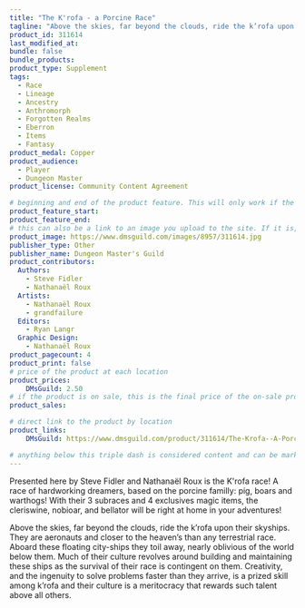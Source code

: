 ```yaml
---
title: "The K'rofa - a Porcine Race"
tagline: "Above the skies, far beyond the clouds, ride the k’rofa upon their skyships. They are aeronauts and closer to the heaven’s than any terrestrial race."
product_id: 311614
last_modified_at:
bundle: false
bundle_products:
product_type: Supplement
tags:
  - Race
  - Lineage
  - Ancestry
  - Anthromorph
  - Forgotten Realms
  - Eberron
  - Items
  - Fantasy
product_medal: Copper
product_audience:
  - Player
  - Dungeon Master
product_license: Community Content Agreement

# beginning and end of the product feature. This will only work if the site is updated within several weeks of when the feature is supposed to happen. Making a new post counts as updating.
product_feature_start: 
product_feature_end: 
# this can also be a link to an image you upload to the site. If it is, it must start with a "/" or be a full link
product_image: https://www.dmsguild.com/images/8957/311614.jpg
publisher_type: Other
publisher_name: Dungeon Master's Guild
product_contributors:
  Authors:
    - Steve Fidler
    - Nathanaël Roux
  Artists:
    - Nathanaël Roux
    - grandfailure
  Editors:
    - Ryan Langr
  Graphic Design:
    - Nathanaël Roux
product_pagecount: 4
product_print: false
# price of the product at each location
product_prices:
    DMsGuild: 2.50
# if the product is on sale, this is the final price of the on-sale product for each location that it is on sale. The sales % will be calculated and displayed based on the difference between product_prices and product_sales
product_sales:

# direct link to the product by location
product_links:
    DMsGuild: https://www.dmsguild.com/product/311614/The-Krofa--A-Porcine-Race?affiliate_id=1713687

# anything below this triple dash is considered content and can be markup or html. It should be fully HTML compatible as long as your tags are formatted correctly.
---
```

Presented here by Steve Fidler and Nathanaël Roux is the K'rofa race! A race of hardworking dreamers, based on the porcine familly: pig, boars and warthogs! With their 3 subraces and 4 exclusives magic items, the cleriswine, nobioar, and bellator will be right at home in your adventures!

Above the skies, far beyond the clouds, ride the k’rofa upon their skyships. They are aeronauts and closer to the heaven’s than any terrestrial race. Aboard these floating city-ships they toil away, nearly oblivious of the world below them. Much of their culture revolves around building and maintaining these ships as the survival of their race is contingent on them. Creativity, and the ingenuity to solve problems faster than they arrive, is a prized skill among k’rofa and their culture is a meritocracy that rewards such talent above all others.